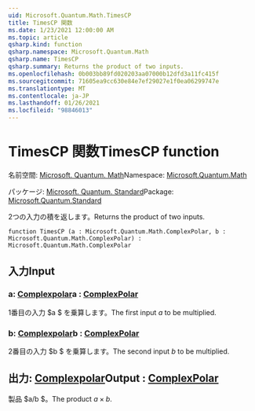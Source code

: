 ```yaml
---
uid: Microsoft.Quantum.Math.TimesCP
title: TimesCP 関数
ms.date: 1/23/2021 12:00:00 AM
ms.topic: article
qsharp.kind: function
qsharp.namespace: Microsoft.Quantum.Math
qsharp.name: TimesCP
qsharp.summary: Returns the product of two inputs.
ms.openlocfilehash: 0b003bb89fd020203aa07000b12dfd3a11fc415f
ms.sourcegitcommit: 71605ea9cc630e84e7ef29027e1f0ea06299747e
ms.translationtype: MT
ms.contentlocale: ja-JP
ms.lasthandoff: 01/26/2021
ms.locfileid: "98846013"
---
```

# <a name="timescp-function"></a><span data-ttu-id="b759a-102">TimesCP 関数</span><span class="sxs-lookup"><span data-stu-id="b759a-102">TimesCP function</span></span>

<span data-ttu-id="b759a-103">名前空間: [Microsoft. Quantum. Math](xref:Microsoft.Quantum.Math)</span><span class="sxs-lookup"><span data-stu-id="b759a-103">Namespace: [Microsoft.Quantum.Math](xref:Microsoft.Quantum.Math)</span></span>

<span data-ttu-id="b759a-104">パッケージ: [Microsoft. Quantum. Standard](https://nuget.org/packages/Microsoft.Quantum.Standard)</span><span class="sxs-lookup"><span data-stu-id="b759a-104">Package: [Microsoft.Quantum.Standard](https://nuget.org/packages/Microsoft.Quantum.Standard)</span></span>


<span data-ttu-id="b759a-105">2つの入力の積を返します。</span><span class="sxs-lookup"><span data-stu-id="b759a-105">Returns the product of two inputs.</span></span>

```qsharp
function TimesCP (a : Microsoft.Quantum.Math.ComplexPolar, b : Microsoft.Quantum.Math.ComplexPolar) : Microsoft.Quantum.Math.ComplexPolar
```


## <a name="input"></a><span data-ttu-id="b759a-106">入力</span><span class="sxs-lookup"><span data-stu-id="b759a-106">Input</span></span>

### <a name="a--complexpolar"></a><span data-ttu-id="b759a-107">a: [Complexpolar](xref:Microsoft.Quantum.Math.ComplexPolar)</span><span class="sxs-lookup"><span data-stu-id="b759a-107">a : [ComplexPolar](xref:Microsoft.Quantum.Math.ComplexPolar)</span></span>

<span data-ttu-id="b759a-108">1番目の入力 $a $ を乗算します。</span><span class="sxs-lookup"><span data-stu-id="b759a-108">The first input $a$ to be multiplied.</span></span>


### <a name="b--complexpolar"></a><span data-ttu-id="b759a-109">b: [Complexpolar](xref:Microsoft.Quantum.Math.ComplexPolar)</span><span class="sxs-lookup"><span data-stu-id="b759a-109">b : [ComplexPolar](xref:Microsoft.Quantum.Math.ComplexPolar)</span></span>

<span data-ttu-id="b759a-110">2番目の入力 $b $ を乗算します。</span><span class="sxs-lookup"><span data-stu-id="b759a-110">The second input $b$ to be multiplied.</span></span>



## <a name="output--complexpolar"></a><span data-ttu-id="b759a-111">出力: [Complexpolar](xref:Microsoft.Quantum.Math.ComplexPolar)</span><span class="sxs-lookup"><span data-stu-id="b759a-111">Output : [ComplexPolar](xref:Microsoft.Quantum.Math.ComplexPolar)</span></span>

<span data-ttu-id="b759a-112">製品 $a/b $。</span><span class="sxs-lookup"><span data-stu-id="b759a-112">The product $a \times b$.</span></span>